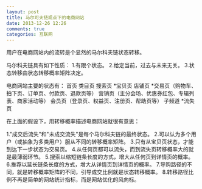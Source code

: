 ```yaml
---
layout: post
title: 马尔可夫链观点下的电商网站
date: 2013-12-26 12:26
comments: true
categories: 互联网
---
```


用户在电商网站内的流转是个显然的马尔科夫链状态转移。


马尔科夫链具有如下性质：
1.有限个状态。
2.给定当前，过去与未来无关。
3.状态转移由状态转移概率矩阵决定。



电商网站主要的状态有：
首页
类目页
搜索页
*宝贝页
店铺页
*交易页（购物车、拍下页、订单页、付款页、退款页等）
营销页（主分会场、优惠券红包、专辑列表、商家活动等）
会员页（登录页、权益页、注册页、帮助页等）
子频道
*流失页



在上面的假设下，用转移概率描述电商网站就很有意思：


1."成交后流失"和"未成交流失"是每个马尔科夫链的最终状态。
2.可以认为多个用户（或抽象为多类用户）服从不同的转移概率矩阵。
3.只有从宝贝页状态，才能到达下一步状态为交易页。
4.从任何页都可以流失，而到流失页转移概率大的就是最薄弱环节。
5.搜索以缩短链条长度的方式，增大从任何页到详情页的概率。
6.推荐以延长链条长度的方式，增大从详情页到详情页的概率。
7.导购路径的不同，就是转移概率矩阵的不同，引导成交比例就是状态转移概率。
8.转移路径比例不再是简单的网站统计指标，而是网站优化的风向标。